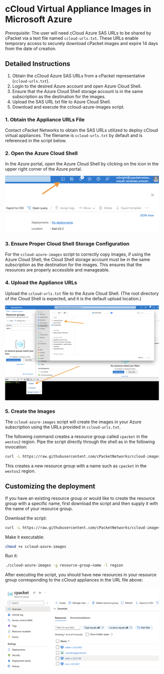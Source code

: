 # cCloud Virtual Appliance Images in Microsoft Azure

*Prerequisite*: The user will need cCloud Azure SAS URLs to be shared by cPacket via a text file named `ccloud-urls.txt`. These URLs enable temporary access to securely download cPacket images and expire 14 days from the date of creation.

## Detailed Instructions

1. Obtain the cCloud Azure SAS URLs from a cPacket representative (`ccloud-urls.txt`).
2. Login to the desired Azure account and open Azure Cloud Shell.
3. Ensure that the Azure Cloud Shell storage account is in the same subscription as the destination for the images.
4. Upload the SAS URL txt file to Azure Cloud Shell.
5. Download and execute the ccloud-azure-images script.

### 1. Obtain the Appliance URLs File

Contact cPacket Networks to obtain the SAS URLs utilized to deploy cCloud virtual appliances. The filename is `ccloud-urls.txt` by default and is referenced in the script below.

### 2. Open the Azure Cloud Shell

In the Azure portal, open the Azure Cloud Shell by clicking on the icon in the upper right corner of the Azure portal.

![Open the shell](/static-assets/open-shell.png "Open the Azure cloud shell")

### 3. Ensure Proper Cloud Shell Storage Configuration

For the `ccloud-azure-images` script to correctly copy images, if using the Azure Cloud Shell, the Cloud Shell storage account must be in the same subscription as the destination for the images. This ensures that the resources are properly accessible and manageable.

### 4. Upload the Appliance URLs

Upload the `ccloud-urls.txt` file to the Azure Cloud Shell. (The root directory of the Cloud Shell is expected, and it is the default upload location.)

![Upload file](/static-assets/upload-file-to-shell.png "Upload the 'ccloud-urls.txt' file to cloud shell")

### 5. Create the Images

The `ccloud-azure-images` script will create the images in your Azure subscription using the URLs provided in `ccloud-urls.txt`.

The following command creates a resource group called `cpacket` in the `westus2` region. Pipe the script directly through the shell as in the following invocation:

```bash
curl -L https://raw.githubusercontent.com/cPacketNetworks/ccloud-images/main/ccloud-azure-images | bash -s -- -g cpacket -l westus2
```

This creates a new resource group with a name such as `cpacket` in the `westus2` region.

## Customizing the deployment

If you have an existing resource group or would like to create the resource group with a specific name, first download the script and then supply it with the name of your resource group.

Download the script:

```bash
curl -L https://raw.githubusercontent.com/cPacketNetworks/ccloud-images/main/ccloud-azure-images > ccloud-azure-images
```

Make it executable:

```bash
chmod +x ccloud-azure-images
```

Run it:

```bash
./ccloud-azure-images -g resource-group-name -l region
```

After executing the script, you should have new resources in your resource group corresponding to the cCloud appliances in the URL file above:

![New resources](/static-assets/new-resources.png "cCloud images")

[cloudshell]: https://learn.microsoft.com/en-us/azure/cloud-shell/overview
